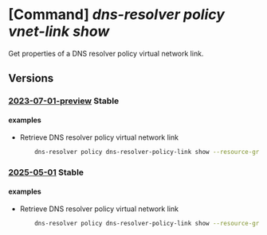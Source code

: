 # [Command] _dns-resolver policy vnet-link show_

Get properties of a DNS resolver policy virtual network link.

## Versions

### [2023-07-01-preview](/Resources/mgmt-plane/L3N1YnNjcmlwdGlvbnMve30vcmVzb3VyY2Vncm91cHMve30vcHJvdmlkZXJzL21pY3Jvc29mdC5uZXR3b3JrL2Ruc3Jlc29sdmVycG9saWNpZXMve30vdmlydHVhbG5ldHdvcmtsaW5rcy97fQ==/2023-07-01-preview.xml) **Stable**

<!-- mgmt-plane /subscriptions/{}/resourcegroups/{}/providers/microsoft.network/dnsresolverpolicies/{}/virtualnetworklinks/{} 2023-07-01-preview -->

#### examples

- Retrieve DNS resolver policy virtual network link
    ```bash
        dns-resolver policy dns-resolver-policy-link show --resource-group sampleResourceGroup --policy-name sampleDnsResolverPolicy --dns-resolver-policy-virtual-network-link-name sampleVirtualNetworkLink
    ```

### [2025-05-01](/Resources/mgmt-plane/L3N1YnNjcmlwdGlvbnMve30vcmVzb3VyY2Vncm91cHMve30vcHJvdmlkZXJzL21pY3Jvc29mdC5uZXR3b3JrL2Ruc3Jlc29sdmVycG9saWNpZXMve30vdmlydHVhbG5ldHdvcmtsaW5rcy97fQ==/2025-05-01.xml) **Stable**

<!-- mgmt-plane /subscriptions/{}/resourcegroups/{}/providers/microsoft.network/dnsresolverpolicies/{}/virtualnetworklinks/{} 2025-05-01 -->

#### examples

- Retrieve DNS resolver policy virtual network link
    ```bash
        dns-resolver policy dns-resolver-policy-link show --resource-group sampleResourceGroup --policy-name sampleDnsResolverPolicy --dns-resolver-policy-virtual-network-link-name sampleVirtualNetworkLink
    ```
